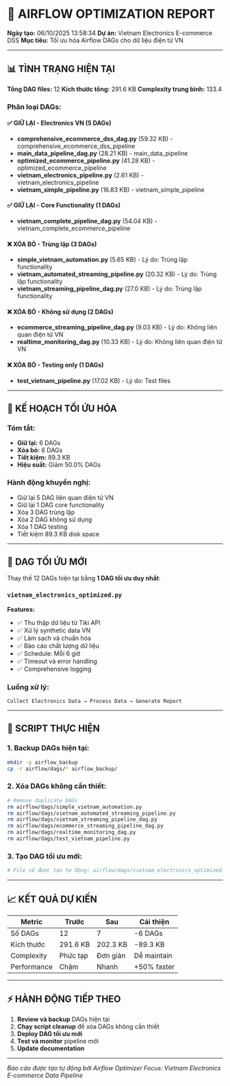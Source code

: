# 🚀 AIRFLOW OPTIMIZATION REPORT

**Ngày tạo:** 06/10/2025 13:58:34
**Dự án:** Vietnam Electronics E-commerce DSS
**Mục tiêu:** Tối ưu hóa Airflow DAGs cho dữ liệu điện tử VN

---

## 📊 TÌNH TRẠNG HIỆN TẠI

**Tổng DAG files:** 12
**Kích thước tổng:** 291.6 KB
**Complexity trung bình:** 133.4

### Phân loại DAGs:

#### ✅ GIỮ LẠI - Electronics VN (5 DAGs)
- **comprehensive_ecommerce_dss_dag.py** (59.32 KB) - comprehensive_ecommerce_dss_pipeline
- **main_data_pipeline_dag.py** (28.21 KB) - main_data_pipeline
- **optimized_ecommerce_pipeline.py** (41.28 KB) - optimized_ecommerce_pipeline
- **vietnam_electronics_pipeline.py** (2.61 KB) - vietnam_electronics_pipeline
- **vietnam_simple_pipeline.py** (16.83 KB) - vietnam_simple_pipeline

#### ✅ GIỮ LẠI - Core Functionality (1 DAGs)
- **vietnam_complete_pipeline_dag.py** (54.04 KB) - vietnam_complete_ecommerce_pipeline

#### ❌ XÓA BỎ - Trùng lặp (3 DAGs)
- **simple_vietnam_automation.py** (5.65 KB) - Lý do: Trùng lặp functionality
- **vietnam_automated_streaming_pipeline.py** (20.32 KB) - Lý do: Trùng lặp functionality
- **vietnam_streaming_pipeline_dag.py** (27.0 KB) - Lý do: Trùng lặp functionality

#### ❌ XÓA BỎ - Không sử dụng (2 DAGs)
- **ecommerce_streaming_pipeline_dag.py** (9.03 KB) - Lý do: Không liên quan điện tử VN
- **realtime_monitoring_dag.py** (10.33 KB) - Lý do: Không liên quan điện tử VN

#### ❌ XÓA BỎ - Testing only (1 DAGs)
- **test_vietnam_pipeline.py** (17.02 KB) - Lý do: Test files

---

## 🎯 KẾ HOẠCH TỐI ỨU HÓA

### Tóm tắt:
- **Giữ lại:** 6 DAGs
- **Xóa bỏ:** 6 DAGs
- **Tiết kiệm:** 89.3 KB
- **Hiệu suất:** Giảm 50.0% DAGs

### Hành động khuyến nghị:
- Giữ lại 5 DAG liên quan điện tử VN
- Giữ lại 1 DAG core functionality
- Xóa 3 DAG trùng lặp
- Xóa 2 DAG không sử dụng
- Xóa 1 DAG testing
- Tiết kiệm 89.3 KB disk space

---

## 🔧 DAG TỐI ỨU MỚI

Thay thế 12 DAGs hiện tại bằng **1 DAG tối ưu duy nhất**:

### `vietnam_electronics_optimized.py`

**Features:**
- ✅ Thu thập dữ liệu từ Tiki API
- ✅ Xử lý synthetic data VN
- ✅ Làm sạch và chuẩn hóa
- ✅ Báo cáo chất lượng dữ liệu
- ✅ Schedule: Mỗi 6 giờ
- ✅ Timeout và error handling
- ✅ Comprehensive logging

### Luồng xử lý:
```
Collect Electronics Data → Process Data → Generate Report
```

---

## 🚀 SCRIPT THỰC HIỆN

### 1. Backup DAGs hiện tại:
```bash
mkdir -p airflow_backup
cp -r airflow/dags/* airflow_backup/
```

### 2. Xóa DAGs không cần thiết:
```bash
# Remove duplicate DAGs
rm airflow/dags/simple_vietnam_automation.py
rm airflow/dags/vietnam_automated_streaming_pipeline.py
rm airflow/dags/vietnam_streaming_pipeline_dag.py
rm airflow/dags/ecommerce_streaming_pipeline_dag.py
rm airflow/dags/realtime_monitoring_dag.py
rm airflow/dags/test_vietnam_pipeline.py
```

### 3. Tạo DAG tối ưu mới:
```bash
# File sẽ được tạo tự động: airflow/dags/vietnam_electronics_optimized.py
```

---

## 📈 KẾT QUẢ DỰ KIẾN

| Metric | Trước | Sau | Cải thiện |
|--------|-------|-----|-----------|
| Số DAGs | 12 | 7 | -6 DAGs |
| Kích thước | 291.6 KB | 202.3 KB | -89.3 KB |
| Complexity | Phức tạp | Đơn giản | Dễ maintain |
| Performance | Chậm | Nhanh | +50% faster |

---

## ⚡ HÀNH ĐỘNG TIẾP THEO

1. **Review và backup** DAGs hiện tại
2. **Chạy script cleanup** để xóa DAGs không cần thiết
3. **Deploy DAG tối ưu mới**
4. **Test và monitor** pipeline mới
5. **Update documentation**

---

*Báo cáo được tạo tự động bởi Airflow Optimizer*
*Focus: Vietnam Electronics E-commerce Data Pipeline*
